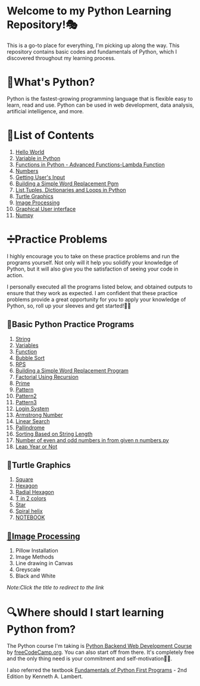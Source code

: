 # Welcome to my Python Learning Repository!🎭
 This is a go-to place for everything, I'm picking up along the way. This repository contains basic codes and fundamentals of Python, which I discovered throughout my learning process.

# 🐍What's Python?
Python is the fastest-growing programming language that is flexible easy to learn, read and use. Python can be used in web development, data analysis, artificial intelligence, and more.

# 📃List of Contents

1. [Hello World](https://github.com/meghaarajeev/Python-learning-repository-/blob/main/1.Hello%20World.md)
2. [Variable in Python](https://github.com/meghaarajeev/Python-learning-repository-/blob/main/2.Variable%20in%20Python.md)
3. [Functions in Python - Advanced Functions-Lambda Function](https://github.com/meghaarajeev/Python-learning-repository-/blob/main/3.Functions%20in%20Python.md)
4. [Numbers](https://github.com/meghaarajeev/Python-learning-repository-/blob/main/4.Numbers.md)
5. [Getting User's Input](https://github.com/meghaarajeev/Python-learning-repository-/blob/main/5.Getting%20User's%20Input.md)
6. [Building a Simple Word Replacement Pgm](https://github.com/meghaarajeev/Python-learning-repository-/blob/main/Codes/6.Building%20a%20Simple%20Word%20Replacement%20Pgm.py)
7. [List,Tuples, Dictionaries and Loops in Python](https://github.com/meghaarajeev/Python-learning-repository-/blob/main/7.List%20in%20Python.md)
8. [Turtle Graphics](https://github.com/meghaarajeev/Python-learning-repository-/blob/main/8.%20Turtle%20Graphics.md)
9. [Image Processing](https://github.com/meghaarajeev/Python-learning-repository-/blob/main/9.%20Image%20processing.md)
10. [Graphical User interface](https://github.com/meghaarajeev/Python-learning-repository-/blob/main/10%20.%20Grahical%20User%20Interface%20(GUI).md)
11. [Numpy](https://github.com/meghaarajeev/Python-learning-repository-/blob/main/11.%20Numpy.md)
# ➗Practice Problems
I highly encourage you to take on these practice problems and run the programs yourself. Not only will it help you solidify your knowledge of Python, but it will also give you the satisfaction of seeing your code in action.

I personally executed all the programs listed below, and obtained outputs to ensure that they work as expected. I am confident that these practice problems provide a great opportunity for you to apply your knowledge of Python, so, roll up your sleeves and get started!💪🏼

## 🐍Basic Python Practice Programs
1. [String](https://github.com/meghaarajeev/Python-learning-repository-/blob/main/Codes/1.String.py)
2. [Variables](https://github.com/meghaarajeev/Python-learning-repository-/blob/main/Codes/7.Factorial%20using%20recursion.py)
3. [Function](https://github.com/meghaarajeev/Python-learning-repository-/blob/main/Codes/2.variables.py)
4. [Bubble Sort](https://github.com/meghaarajeev/Python-learning-repository-/blob/main/Codes/4.Bubblesort.py)
5. [RPS](https://github.com/meghaarajeev/Python-learning-repository-/blob/main/Codes/5.rock-paper-scissor.py)
6. [Building a Simple Word Replacement Program](https://github.com/meghaarajeev/Python-learning-repository-/blob/main/Codes/6.Building%20a%20Simple%20Word%20Replacement%20Pgm.py)
7. [Factorial Using Recursion](https://github.com/meghaarajeev/Python-learning-repository-/blob/main/Codes/7.Factorial%20using%20recursion.py)
8. [Prime](https://github.com/meghaarajeev/Python-learning-repository-/blob/main/Codes/8.Prime.py)
9. [Pattern](https://github.com/meghaarajeev/Python-learning-repository-/blob/main/Codes/9.%20Pattern.py)
10. [Pattern2](https://github.com/meghaarajeev/Python-learning-repository-/blob/main/Codes/10.Pattern2.py)
11. [Pattern3](https://github.com/meghaarajeev/Python-learning-repository-/blob/main/Codes/11.%20Pattern3.py)
12. [Login System](https://github.com/meghaarajeev/Python-learning-repository-/blob/main/Codes/12.Login%20System.py)
13. [Armstrong Number](https://github.com/meghaarajeev/Python-learning-repository-/blob/main/Codes/13.%20ArmstrongNumber.py)
14. [Linear Search](https://github.com/meghaarajeev/Python-learning-repository-/blob/main/Codes/14.%20Linear%20Search.py)
15. [Pallindrome](https://github.com/meghaarajeev/Python-learning-repository-/blob/main/Codes/15.%20Pallindrome.py)
16. [Sorting Based on String Length](https://github.com/meghaarajeev/Python-learning-repository-/blob/main/Codes/16.%20Sorting%20based%20on%20String%20length.py)
17. [Number of even and odd numbers in from given n numbers.py](https://github.com/meghaarajeev/Python-learning-repository-/tree/main/Codes)
18. [Leap Year or Not](https://github.com/meghaarajeev/Python-learning-repository-/blob/main/Codes/Leap%20Year%20or%20Not.py)

## 🐢Turtle Graphics

1. [Square](https://github.com/meghaarajeev/Python-learning-repository-/blob/main/Codes/17.%20Turtle-Square.py)
2. [Hexagon](https://github.com/meghaarajeev/Python-learning-repository-/blob/main/Codes/18.%20Turtle-Hexagon.py)
3. [Radial Hexagon](https://github.com/meghaarajeev/Python-learning-repository-/blob/main/Codes/19.%20Turtle-Radialhexagon.py)
4. [T in 2 colors](https://github.com/meghaarajeev/Python-learning-repository-/blob/main/Codes/20.%20Turtle%20-%20T%20in%202%20colors.py)
5.  [Star](https://github.com/meghaarajeev/Python-learning-repository-/blob/main/Codes/21.%20Turtle-Star.py)
6. [Spiral helix](https://github.com/meghaarajeev/Python-learning-repository-/blob/main/Codes/22.%20Spiral%20Helix.py)
7. [NOTEBOOK](https://github.com/meghaarajeev/Python-learning-repository-/blob/main/Codes/24.%20Turtle.ipynb)

## [📸Image Processing](https://github.com/meghaarajeev/Python-learning-repository-/blob/main/Codes/ImageProcessing.ipynb)

1. Pillow Installation
2. Image Methods
3. Line drawing in Canvas
4. Greyscale
5. Black and White

_Note:Click the title to redirect to the link_
# 🔍Where should I start learning Python from?

The Python course I'm taking is [Python Backend Web Development Course](https://www.youtube.com/watch?v=jBzwzrDvZ18) by [freeCodeCamp.org](https://www.youtube.com/@freecodecamp). You can also start off from there. It's completely free and the only thing need is your commitment and self-motivation💪🏿.

I also referred the textbook [Fundamentals of Python First Programs](https://z-library.se/book/3703891/dde88b/fundamentals-of-python-first-programs-2nd-edition.html) - 2nd Edition by Kenneth A. Lambert. 

